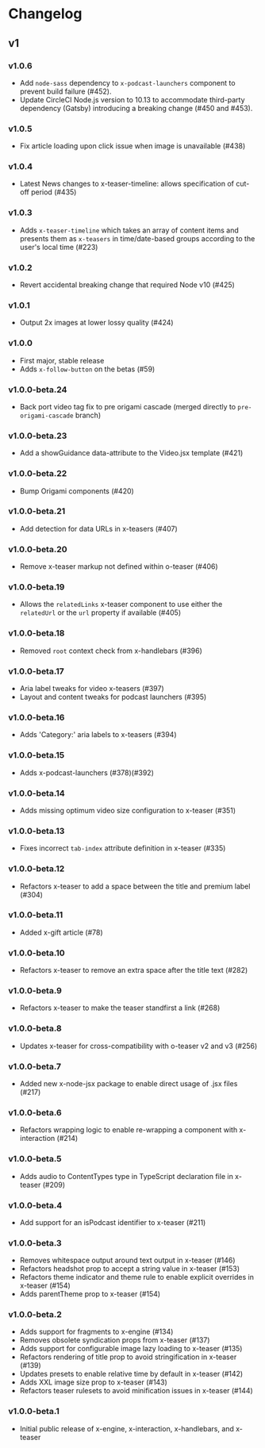 # Changelog

## v1


### v1.0.6

- Add `node-sass` dependency to `x-podcast-launchers` component to prevent build failure (#452).
- Update CircleCI Node.js version to 10.13 to accommodate third-party dependency (Gatsby) introducing a breaking change (#450 and #453).

### v1.0.5

- Fix article loading upon click issue when image is unavailable (#438)

### v1.0.4

- Latest News changes to x-teaser-timeline: allows specification of cut-off period (#435)

### v1.0.3

- Adds `x-teaser-timeline` which takes an array of content items and presents them as `x-teasers` in time/date-based groups according to the user's local time (#223)

### v1.0.2

- Revert accidental breaking change that required Node v10 (#425)

### v1.0.1

- Output 2x images at lower lossy quality (#424)

### v1.0.0

- First major, stable release
- Adds `x-follow-button` on the betas (#59)

### v1.0.0-beta.24

- Back port video tag fix to pre origami cascade (merged directly to `pre-origami-cascade` branch)

### v1.0.0-beta.23

- Add a showGuidance data-attribute to the Video.jsx template (#421)

### v1.0.0-beta.22

- Bump Origami components (#420)

### v1.0.0-beta.21

- Add detection for data URLs in x-teasers (#407)

### v1.0.0-beta.20

- Remove x-teaser markup not defined within o-teaser (#406)

### v1.0.0-beta.19

- Allows the `relatedLinks` x-teaser component to use either the `relatedUrl` or the `url` property if available (#405)

### v1.0.0-beta.18

- Removed `root` context check from x-handlebars (#396)

### v1.0.0-beta.17

- Aria label tweaks for video x-teasers (#397)
- Layout and content tweaks for podcast launchers (#395)

### v1.0.0-beta.16

- Adds 'Category:' aria labels to x-teasers (#394)

### v1.0.0-beta.15

- Adds x-podcast-launchers (#378)(#392)

### v1.0.0-beta.14

- Adds missing optimum video size configuration to x-teaser (#351)

### v1.0.0-beta.13

- Fixes incorrect `tab-index` attribute definition in x-teaser (#335)

### v1.0.0-beta.12

- Refactors x-teaser to add a space between the title and premium label (#304)

### v1.0.0-beta.11

- Added x-gift article (#78)

### v1.0.0-beta.10

- Refactors x-teaser to remove an extra space after the title text (#282)

### v1.0.0-beta.9

- Refactors x-teaser to make the teaser standfirst a link (#268)

### v1.0.0-beta.8

- Updates x-teaser for cross-compatibility with o-teaser v2 and v3 (#256)

### v1.0.0-beta.7

- Added new x-node-jsx package to enable direct usage of .jsx files (#217)

### v1.0.0-beta.6

- Refactors wrapping logic to enable re-wrapping a component with x-interaction (#214)

### v1.0.0-beta.5

- Adds audio to ContentTypes type in TypeScript declaration file in x-teaser (#209)

### v1.0.0-beta.4

- Add support for an isPodcast identifier to x-teaser (#211)

### v1.0.0-beta.3

- Removes whitespace output around text output in x-teaser (#146)
- Refactors headshot prop to accept a string value in x-teaser (#153)
- Refactors theme indicator and theme rule to enable explicit overrides in x-teaser (#154)
- Adds parentTheme prop to x-teaser (#154)


### v1.0.0-beta.2

- Adds support for fragments to x-engine (#134)
- Removes obsolete syndication props from x-teaser (#137)
- Adds support for configurable image lazy loading to x-teaser (#135)
- Refactors rendering of title prop to avoid stringification in x-teaser (#139)
- Updates presets to enable relative time by default in x-teaser (#142)
- Adds XXL image size prop to x-teaser (#143)
- Refactors teaser rulesets to avoid minification issues in x-teaser (#144)

### v1.0.0-beta.1

- Initial public release of x-engine, x-interaction, x-handlebars, and x-teaser
